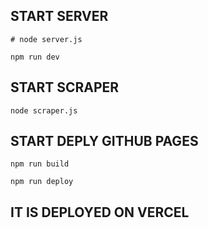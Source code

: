 ## START SERVER
```
# node server.js
```

```
npm run dev
```


## START SCRAPER
```shell
node scraper.js
```


## START DEPLY GITHUB PAGES
```shell
npm run build

npm run deploy
```


## IT IS DEPLOYED ON VERCEL ##

